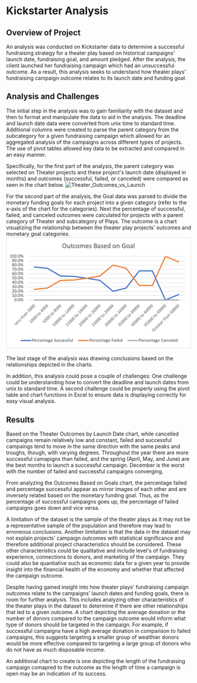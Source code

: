 # Kickstarter Analysis
## Overview of Project 
An analysis was conducted on Kickstarter data to determine a successful fundraising strategy for a theater play based on historical campaigns' launch date, fundraising goal, and amount pledged.   After the analysis, the client launched her fundraising campaign which had an unsuccessful outcome.  As a result, this analysis seeks to understand how theater plays' fundraising campaign outcome relates to its launch date and funding goal.
## Analysis and Challenges
The initial step in the analysis was to gain familiarity with the dataset and then to format and manipulate the data to aid in the analysis. The deadline and launch date data were converted from unix time to standard time.  Additional columns were created to parse the parent category from the subcategory for a given fundraising campaign which allowed for an aggregated analysis of the campaigns across different types of projects. The use of pivot tables allowed key data to be extracted and compared in an easy manner.  

Specifically, for the first part of the analysis, the parent category was selected on Theater projects and these project's launch date (displayed in months) and outcomes (successful, failed, or canceled) were compared as seen in the chart below.
![Theater_Outcomes_vs_Launch](https://user-images.githubusercontent.com/85457256/121099129-47adf680-c7c5-11eb-9b3b-d47e6dfa33bd.png)

For the second part of the analysis, the Goal data was parsed to divide the monetary funding goals for each project into a given category (refer to the x-axis of the chart for the categories).  Next the percentage of successful, failed, and canceled outcomes were calculated for projects with a parent category of Theater and subcategory of Plays.  The outcome is a chart visualizing the relationship between the theater play projects' outcomes and monetary goal categories.
![Outcomes_vs_Goals](Outcomes_vs_Goals.png)

The last stage of the analysis was drawing conclusions based on the relationships depicted in the charts.  

In addition, this analysis could pose a couple of challenges: One challenge could be understanding how to convert the deadline and launch dates from unix to standard time. A second challenge could be properly using the pivot table and chart functions in Excel to ensure data is displaying correctly for easy visual analysis. 

## Results
Based on the Theater Outcomes by Launch Date chart, while cancelled campaigns remain relatively low and constant, failed and successful campaings tend to move in the same direction with the same peaks and troughs, though, with varying degrees.  Throughout the year there are more successful camapigns than failed, and the spring (April, May, and June) are the best months to launch a successful campaign. December is the worst with the number of failed and successful campaigns converging.

From analyzing the Outcomes Based on Goals chart, the percentage failed and percentage successful appear as mirror images of each other and are inversely related based on the monetary funding goal. Thus, as the percentage of successful campaigns goes up, the percentage of failed campaigns goes down and vice versa. 

A limitation of the dataset is the sample of the theater plays as it may not be a representative sample of the population and therefore may lead to erroneous conclusions.  Another limitation is that the data in the dataset may not explain projects' campaign outcomes with statistical significance and therefore additional project characteristics should be considered.  These other characteristics could be qualitative and include level's of fundraising experience, connections to donors, and marketing of the campaign. They could also be quantiative such as economic data for a given year to provide insight into the financial health of the economy and whether that affected the campaign outcome.    

Despite having gained insight into how theater plays' fundraising campaign outcomes relate to the campaigns' launch dates and funding goals, there is room for further analysis.  This includes analyzing other characteristics of the theater plays in the dataset to determine if there are other relationships that led to a given outcome. A chart depicting the average donation or the number of donors compared to the campaign outcome would inform what type of donors should be targeted in the campaign.  For example, if successful campaigns have a high average donation in comparison to failed campaigns, this suggests targeting a smaller group of wealthier donors would be more effective compared to targeting a large group of donors who do not have as much disposable income. 

An additional chart to create is one depicting the length of the fundraising campaign comapred to the outcome as the length of time a campaign is open may be an indication of its success. 


